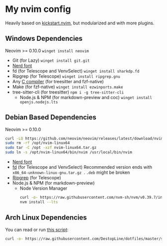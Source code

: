 # My nvim config
Heavily based on [kickstart.nvim](https://github.com/nvim-lua/kickstart.nvim), but modularized and with more plugins.

## Windows Dependencies
Neovim >= 0.10.0 `winget install neovim`

- Git (for Lazy) `winget install git.git`
- [Nerd font](https://www.nerdfonts.com/font-downloads)
- fd (for Telescope and VenvSelect) `winget install sharkdp.fd`
- Ripgrep (for Telescope) `winget install ripgrep.gnu`
- Any [C compiler](https://winlibs.com) (for treesitter and fzf-native)
- Make (for fzf-native) `winget install ezwinports.make`
- tree-sitter-cli (for treesitter) `npm i -g tree-sitter-cli`
  - Node.js & NPM (for markdown-preview and coc) `winget install openjs.nodejs.lts`

## Debian Based Dependencies
Neovim >= 0.10.0
```sh
curl -LO https://github.com/neovim/neovim/releases/latest/download/nvim-linux64.tar.gz
sudo rm -rf /opt/nvim-linux64
sudo tar -C /opt -xzf nvim-linux64.tar.gz
sudo ln -s /opt/nvim-linux64/bin/nvim /usr/local/bin/nvim
```

- [Nerd font](https://www.nerdfonts.com/font-downloads)
- [fd](https://github.com/sharkdp/fd/releases/latest) (for Telescope and VenvSelect)
  Recommended version ends with `x86_64-unknown-linux-gnu.tar.gz `. `.deb` might be broken
- [Ripgrep](https://github.com/BurntSushi/ripgrep/releases) (for Telescope)
- Node.js & NPM (for markdown-preview)
  - Node Version Manager
    ```sh
    curl -o- https://raw.githubusercontent.com/nvm-sh/nvm/v0.39.7/install.sh | bash
    nvm install --lts
    ```

## Arch Linux Dependencies
You can read or run [this script](https://github.com/DestopLine/dotfiles/blob/master/scripts/scripts/archdeps/nvim.sh):
```sh
curl -o- https://raw.githubusercontent.com/DestopLine/dotfiles/master/scripts/scripts/archdeps/nvim.sh | bash
```
